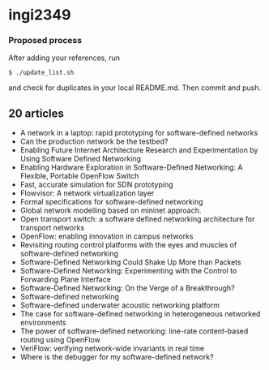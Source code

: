 ingi2349
========

### Proposed process

After adding your references, run

    $ ./update_list.sh

and check for duplicates in your local README.md.
Then commit and push.

## 20 articles
* A network in a laptop: rapid prototyping for software-defined networks
* Can the production network be the testbed?
* Enabling Future Internet Architecture Research and Experimentation by Using Software Defined Networking
* Enabling Hardware Exploration in Software-Defined Networking: A Flexible, Portable OpenFlow Switch
* Fast, accurate simulation for SDN prototyping
* Flowvisor: A network virtualization layer
* Formal specifications for software-defined networking
* Global network modelling based on mininet approach.
* Open transport switch: a software defined networking architecture for transport networks
* OpenFlow: enabling innovation in campus networks
* Revisiting routing control platforms with the eyes and muscles of software-defined networking
* Software-Defined Networking Could Shake Up More than Packets
* Software-Defined Networking: Experimenting with the Control to Forwarding Plane Interface
* Software-Defined Networking: On the Verge of a Breakthrough?
* Software-defined networking
* Software-defined underwater acoustic networking platform
* The case for software-defined networking in heterogeneous networked environments
* The power of software-defined networking: line-rate content-based routing using OpenFlow
* VeriFlow: verifying network-wide invariants in real time
* Where is the debugger for my software-defined network?
